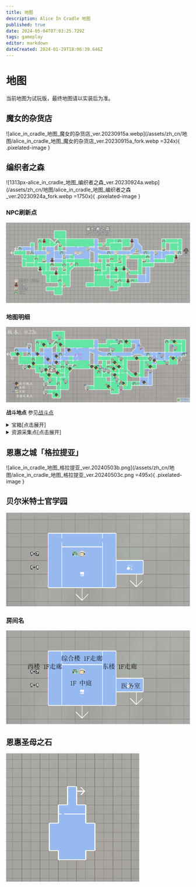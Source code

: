 ```yaml
---
title: 地图
description: Alice In Cradle 地图
published: true
date: 2024-05-04T07:03:25.729Z
tags: gameplay
editor: markdown
dateCreated: 2024-01-29T18:06:39.646Z
---
```


<!-- 表格/文本内多次引用 -->
[战斗点]: /zh/battle-locations

# 地图

当前地图为试玩版，最终地图请以实装后为准。

## 魔女的杂货店

![alice_in_cradle_地图_魔女的杂货店_ver.20230915a.webp](/assets/zh_cn/地图/alice_in_cradle_地图_魔女的杂货店_ver.20230915a_fork.webp =324x){ .pixelated-image }

## 编织者之森

![1313px-alice_in_cradle_地图_编织者之森_ver.20230924a.webp](/assets/zh_cn/地图/alice_in_cradle_地图_编织者之森_ver.20230924a_fork.webp =1750x){ .pixelated-image }

### NPC刷新点

![1313px-alice_in_cradle_地图_编织者之森_npc刷新点_ver.20230924a.webp](/assets/zh_cn/地图/alice_in_cradle_地图_编织者之森_npc刷新点_ver.20230924a_fork.webp)

### 地图明细

![1230px-map_v0.22c_4.webp](/assets/zh_cn/地图/1230px-map_v0.22c_4.webp)

**战斗地点** 参见[战斗点]

<details>
  <summary>宝箱[点击展开]</summary>

<div class="table-container"> 

| 位置(序号) | 内容 |
|---|---|
| 据点 | 强化插槽x1<br>强化:双重闪避 |
| 1. | 强化:长法杖 |
| 2. | 100G |
| 3. | 强化插槽x1 |
| 4. | 过充插槽x1 |
| 5. | HP+10 |
| 6. | 强化：濡湿预兆 |
| 7. | 强化：血之虹瞳 |
| 8. | 技能：旋风斩击 |
| 9. | 技能：护盾冲击 |
| 10. | 技能：凌空横斩 |
| *11.<br>(0.23版本<br>移除) | 埴轮人偶的护符 |
| 12. | HP+20 |
| 13. | 强化：抓地鞋 |
| 14. | 强化：超载咏唱 |
| 15. | 技能：彗星俯冲 |
| 16. | 强化：猫之缓降 |
| 17. | 强化：恐高症 |
| 18. | 强化：盗垒滑步 |
| 19. | HP+20 |
| 20. | HP+20 |
| 21. | MP+20 |
| 22. | HP+10 |
| 23. | MP+20<br>强化：藏巧守拙 |
| 24. | 技能：环轨护盾 |
| 25. | 技能：突进冲击 |
| 26. | 强化：祈雨御守 |
| 27. | 技能：圣光爆发 |
| *28.<br>(0.22版本<br>暂时加入) | 强化插槽x2 |
| 鸟笼下方<br>图中暂未标注<br>0.24加入 | 土制榴弹✦✦ x3 |

</div> 

</details>

<details>
  <summary>资源采集点[点击展开]</summary>

<div class="table-container">

| 位置(序号) | 折叠内容 |
| --- | --- |
| 1. | 生菜✦ x1-3<br>生菜✦✦ x1-2 |
| 2. | 清水✦✦ x10<br>清水✦✦✦ x10 |
| 3. | 胡萝卜✦ x1-3<br>胡萝卜✦✦ x1-2 |
| 4. | 蘑菇✦ x1-5<br>蘑菇✦✦✦✦✦ x1 |
| 5. | 大头菜✦ x1-3<br>大头菜✦✦ x1-2 |
| 6. | 石英✦ x1<br>石英 ✦✦x1<br>紫水晶✦ x1<br>煤炭✦ x2-3<br>煤炭✦✦ x2 |
| 7. | 清水✦✦ x10<br>清水✦✦✦ x10 |
| 8. | 洋葱✦ x1-3<br>洋葱✦✦ x1-2 |
| 9. | 血苹果✦ x2-3<br>血苹果✦✦ x2 |
| 10. | 血樱桃✦ x4<br>血樱桃✦✦ x3-4<br>血樱桃✦✦✦ x2 |
| 11. | 石英✦ x1<br>石英✦✦ x1<br>紫水晶✦ x1<br>煤炭✦ x2-3<br>煤炭✦✦ x2 |
| 12. | 血樱桃✦✦ x2-4<br>血苹果✦ x2-3<br>血苹果✦✦ x2 |
| 13. | 血菠萝✦ x1-2<br>血菠萝✦✦ x1-2 |
| 14. | 甜椒✦ x1-3<br>甜椒✦✦ x2 |
| 15. | 清水✦✦ x10<br>清水✦✦✦ x10 |
| 16. | 甜菜✦ x1-3<br>甜菜✦✦ x2 |
| 17. | 凝胶✦ x4<br>凝胶✦✦ x2<br>魔族的肉✦ x1-2<br>魔族的肝脏 ✦x1<br>家畜肉✦x1 |
| 18. | 大蒜✦ x1-3<br>大蒜✦✦ x2 |
| 19. | 茄子✦ x1-3<br>茄子✦✦ x1 |
| 20. | 青椒✦ x1-3<br>青椒✦✦ x1-2 |
| 21. | 黄瓜✦ x1-3<br>黄瓜✦✦ x1-2 |
| 装配试验间左上<br>图中暂未标注<br>0.24加入 | 铁矿✦ x1<br>石头✦ x3<br>石头✦✦ x2<br>硫磺✦ x2<br>煤炭✦ x2<br>煤炭✦✦ x2<br>硝石✦ x1 |

</div> 

</details>

## 恩惠之城「格拉提亚」

![alice_in_cradle_地图_格拉提亚_ver.20240503b.png](/assets/zh_cn/地图/alice_in_cradle_地图_格拉提亚_ver.20240503c.png =495x){ .pixelated-image }

## 贝尔米特士官学园

![贝尔米特士官学园](/assets/zh_cn/地图/alice_in_cradle_地图_贝尔米特士官学园_025a.png)

### 房间名

![贝尔米特士官学园:带房间名](/assets/zh_cn/地图/alice_in_cradle_地图_贝尔米特士官学园_025a_roomnames.png)

## 恩惠圣母之石

![alice_in_cradle_地图_恩惠圣母之石_025a.png](/assets/zh_cn/地图/alice_in_cradle_地图_恩惠圣母之石_025a.png)
